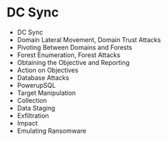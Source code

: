 # DC Sync

* DC Sync
* Domain Lateral Movement, Domain Trust Attacks
* Pivoting Between Domains and Forests
* Forest Enumeration, Forest Attacks
* Obtaining the Objective and Reporting
* Action on Objectives
* Database Attacks
* PowerupSQL
* Target Manipulation
* Collection
* Data Staging
* Exfiltration
* Impact
* Emulating Ransomware
